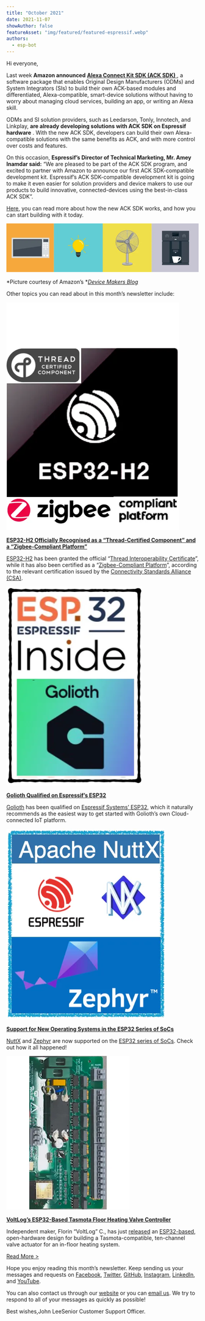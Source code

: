 ```yaml
---
title: "October 2021"
date: 2021-11-07
showAuthor: false
featureAsset: "img/featured/featured-espressif.webp"
authors:
  - esp-bot
---
```

Hi everyone,

Last week __Amazon announced__ [__Alexa Connect Kit SDK (ACK SDK)__ ](https://developer.amazon.com/en-US/blogs/alexa/device-makers/2021/10/new-alexa-connect-kit-sdk-for-smart-home-devices), a software package that enables Original Design Manufacturers (ODMs) and System Integrators (SIs) to build their own ACK-based modules and differentiated, Alexa-compatible, smart-device solutions without having to worry about managing cloud services, building an app, or writing an Alexa skill.

ODMs and SI solution providers, such as Leedarson, Tonly, Innotech, and Linkplay, __are already developing solutions with ACK SDK on Espressif hardware__ . With the new ACK SDK, developers can build their own Alexa-compatible solutions with the same benefits as ACK, and with more control over costs and features.

On this occasion, __Espressif’s Director of Technical Marketing, Mr. Amey Inamdar said:__  “We are pleased to be part of the ACK SDK program, and excited to partner with Amazon to announce our first ACK SDK-compatible development kit. Espressif’s ACK SDK-compatible development kit is going to make it even easier for solution providers and device makers to use our products to build innovative, connected-devices using the best-in-class ACK SDK”.

[Here](https://developer.amazon.com/en-US/blogs/alexa/device-makers/2021/10/new-alexa-connect-kit-sdk-for-smart-home-devices), you can read more about how the new ACK SDK works, and how you can start building with it today.

![](img/october-1.webp)

*Picture courtesy of Amazon’s *[*Device Makers Blog*](https://developer.amazon.com/en-US/blogs/alexa/device-makers/2021/10/new-alexa-connect-kit-sdk-for-smart-home-devices)

Other topics you can read about in this month’s newsletter include:

![](img/october-2.webp)

[__ESP32-H2 Officially Recognised as a “Thread-Certified Component” and a “Zigbee-Compliant Platform”__ ](https://www.espressif.com/en/media_overview/news/esp32-h2-officially-recognized-%C2%A0%E2%80%9Cthread-certified-component%E2%80%9D-and-%E2%80%9Czigbee)

[ESP32-H2](https://www.espressif.com/en/news/ESP32_H2) has been granted the official “[Thread Interoperability Certificate](https://www.espressif.com/sites/default/files/ESP32-H2%20Thread%20Certification.pdf)”, while it has also been certified as a “[Zigbee-Compliant Platform](https://www.espressif.com/sites/default/files/ESP32-H2%20Zigbee%20Compliant%20Platform%20Certification.pdf)”, according to the relevant certification issued by the [Connectivity Standards Alliance (CSA)](https://csa-iot.org/).

![](img/october-3.webp)

[__Golioth Qualified on Espressif’s ESP32__ ](https://www.espressif.com/en/media_overview/news/golioth-qualified-espressif%E2%80%99s-esp32)

[Golioth](https://golioth.io/) has been qualified on [Espressif Systems’ ESP32](https://www.espressif.com/en/products/socs/esp32), which it naturally recommends as the easiest way to get started with Golioth’s own Cloud-connected IoT platform.

![](img/october-4.webp)

[__Support for New Operating Systems in the ESP32 Series of SoCs__ ](https://www.espressif.com/en/media_overview/news/support-new-operating-systems-esp32-series-socs)

[NuttX](https://nuttx.apache.org/) and [Zephyr](https://www.zephyrproject.org/) are now supported on the [ESP32 series of SoCs](https://www.espressif.com/en/products/socs/esp32). Check out how it all happened!

![](img/october-5.webp)

[__VoltLog’s ESP32-Based Tasmota Floor Heating Valve Controller__ ](https://www.espressif.com/en/media_overview/news/voltlog%E2%80%99s-esp32-based-tasmota-floor-heating-valve-controller)

Independent maker, Florin “VoltLog” C., has just [released](https://github.com/voltlog/Valve-Actuator) an [ESP32-based](https://www.espressif.com/en/products/socs/esp32), open-hardware design for building a Tasmota-compatible, ten-channel valve actuator for an in-floor heating system.

[Read More >](https://www.espressif.com/en/company/newsroom/news)

Hope you enjoy reading this month’s newsletter. Keep sending us your messages and requests on [Facebook](https://www.facebook.com/espressif), [Twitter](https://twitter.com/EspressifSystem), [GitHub](https://github.com/espressif), [Instagram](https://www.instagram.com/espressif_systems_official/), [LinkedIn](https://www.linkedin.com/company/espressif-systems/), and [YouTube](https://www.youtube.com/c/EspressifSystems).

You can also contact us through our [website](https://www.espressif.com/en/contact-us/sales-questions) or you can [email us](mailto:newsletter@espressif.com). We try to respond to all of your messages as quickly as possible!

Best wishes,John LeeSenior Customer Support Officer.
